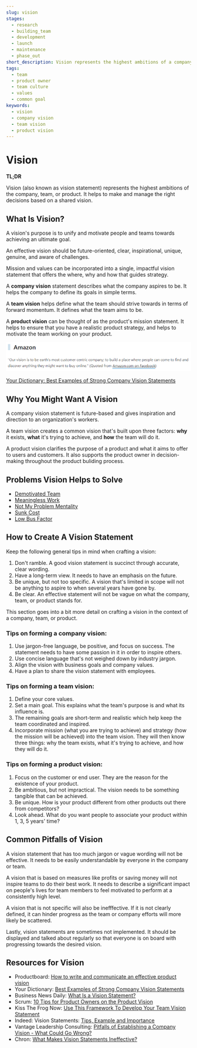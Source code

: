 ```yaml
---
slug: vision
stages:
  - research
  - building_team
  - development
  - launch
  - maintenance
  - phase_out
short_description: Vision represents the highest ambitions of a company, team, or product. Its purpose is to unify and motivate people and teams towards achieving an ultimate goal.
tags:
  - team
  - product owner
  - team culture
  - values
  - common goal
keywords:
  - vision
  - company vision
  - team vision
  - product vision
---
```


# Vision

**TL;DR**

Vision (also known as vision statement) represents the highest ambitions of the company, team, or product. It helps to make and manage the right decisions based on a shared vision.

## What Is Vision?

A vision's purpose is to unify and motivate people and teams towards achieving an ultimate goal.

An effective vision should be future-oriented, clear, inspirational, unique, genuine, and aware of challenges. 

Mission and values can be incorporated into a single, impactful vision statement that offers the where, why and how that guides strategy.

A **company vision** statement describes what the company aspires to be. It helps the company to define its goals in simple terms.

A **team vision** helps define what the team should strive towards in terms of forward momentum. It defines what the team aims to be.

A **product vision** can be thought of as the product's mission statement. It helps to ensure that you have a realistic product strategy, and helps to motivate the team working on your product.

![Vision](/files/vision_amazon.png)

[Your Dictionary: Best Examples of Strong Company Vision Statements](https://examples.yourdictionary.com/best-examples-of-a-vision-statement.html)

## Why You Might Want A Vision

A company vision statement is future-based and gives inspiration and direction to an organization's workers.

A team vision creates a common vision that's built upon three factors: **why** it exists, **what** it's trying to achieve, and **how** the team will do it.

A product vision clarifies the purpose of a product and what it aims to offer to users and customers. It also supports the product owner in decision-making throughout the product buliding process.

## Problems Vision Helps to Solve

- [Demotivated Team](/problems/demotivated-team)
- [Meaningless Work](/problems/meaningless-work)
- [Not My Problem Mentality](/problems/not-my-problem-mentality)
- [Sunk Cost](/problems/sunk-cost)
- [Low Bus Factor](/problems/low-bus-factor)

## How to Create A Vision Statement

Keep the following general tips in mind when crafting a vision:

1. Don't ramble. A good vision statement is succinct through accurate, clear wording.
2. Have a long-term view. It needs to have an emphasis on the future.
3. Be unique, but not too specific. A vision that's limited in scope will not be anything to aspire to when several years have gone by.
4. Be clear. An effective statement will not be vague on what the company, team, or product stands for.

This section goes into a bit more detail on crafting a vision in the context of a company, team, or product.

### Tips on forming a company vision:

1. Use jargon-free language, be positive, and focus on success. The statement needs to have some passion in it in order to inspire others.
2. Use concise language that's not weighed down by industry jargon.
3. Align the vision with business goals and company values.
4. Have a plan to share the vision statement with employees.

### Tips on forming a team vision:

1. Define your core values.
2. Set a main goal. This explains what the team's purpose is and what its influence is.
3. The remaining goals are short-term and realistic which help keep the team coordinated and inspired.
4. Incorporate mission (what you are trying to achieve) and strategy (how the mission will be achieved) into the team vision. They will then know three things: why the team exists, what it's trying to achieve, and how they will do it.

### Tips on forming a product vision:

1. Focus on the customer or end user. They are the reason for the existence of your product.
2. Be ambitious, but not impractical. The vision needs to be something tangible that can be achieved. 
3. Be unique. How is your product different from other products out there from competitors?
4. Look ahead. What do you want people to associate your product within 1, 3, 5 years' time?

## Common Pitfalls of Vision

A vision statement that has too much jargon or vague wording will not be effective. It needs to be easily understandable by everyone in the company or team. 

A vision that is based on measures like profits or saving money will not inspire teams to do their best work. It needs to describe a significant impact on people's lives for team members to feel motivated to perform at a consistently high level.

A vision that is not specific will also be inefffective. If it is not clearly defined, it can hinder progress as the team or company efforts will more likely be scattered.

Lastly, vision statements are sometimes not implemented. It should be displayed and talked about regularly so that everyone is on board with progressing towards the desired vision.

## Resources for Vision

- Productboard: [How to write and communicate an effective product vision](https://www.productboard.com/blog/write-product-vision/)
- Your Dictionary: [Best Examples of Strong Company Vision Statements](https://examples.yourdictionary.com/best-examples-of-a-vision-statement.html)
- Business News Daily: [What Is a Vision Statement?](https://www.businessnewsdaily.com/3882-vision-statement.html)
- Scrum: [10 Tips for Product Owners on the Product Vision](https://www.scrum.org/resources/blog/10-tips-product-owners-product-vision)
- Kiss The Frog Now: [Use This Framework To Develop Your Team Vision Statement](https://kissthefrognow.com/use-this-framework-to-develop-your-team-vision-statement/)
- Indeed: Vision Statements: [Tips, Example and Importance](https://www.indeed.com/career-advice/career-development/vision-statements/)
- Vantage Leadership Consulting: [Pitfalls of Establishing a Company Vision - What Could Go Wrong?](https://www.vantageleadership.com/our-blog/communicate-vision-effectively/)
- Chron: [What Makes Vision Statements Ineffective?](https://smallbusiness.chron.com/vision-statements-ineffective-35572.html)
